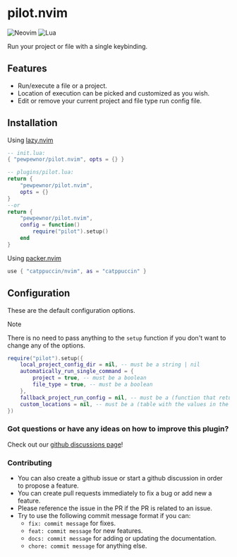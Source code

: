 # pilot.nvim

![Neovim](https://img.shields.io/badge/Neovim-57A143?logo=neovim&logoColor=white&style=for-the-badge)
![Lua](https://img.shields.io/badge/Made%20with%20Lua-blueviolet.svg?style=for-the-badge&logo=lua)

Run your project or file with a single keybinding.

## Features

- Run/execute a file or a project.
- Location of execution can be picked and customized as you wish.
- Edit or remove your current project and file type run config file.

## Installation

Using [lazy.nvim](https://github.com/folke/lazy.nvim)

```lua
-- init.lua:
{ "pewpewnor/pilot.nvim", opts = {} }

-- plugins/pilot.lua:
return {
    "pewpewnor/pilot.nvim",
    opts = {}
}
--or
return {
    "pewpewnor/pilot.nvim",
    config = function()
        require("pilot").setup()
    end
}
```

Using [packer.nvim](https://github.com/wbthomason/packer.nvim)

```lua
use { "catppuccin/nvim", as = "catppuccin" }
```

## Configuration

These are the default configuration options.
> [!NOTE]
> There is no need to pass anything to the `setup` function if you don't want to change any of the options.

```lua
require("pilot").setup({
    local_project_config_dir = nil, -- must be a string | nil
    automatically_run_single_command = {
        project = true, -- must be a boolean
        file_type = true, -- must be a boolean
    },
    fallback_project_run_config = nil, -- must be a (function that returns a string) | nil
    custom_locations = nil, -- must be a (table with the values in the key/value pair being strings) | nil
})
```
### Got questions or have any ideas on how to improve this plugin?

Check out our [github discussions page](https://github.com/pewpewnor/pilot.nvim/discussions)!

### Contributing

- You can also create a github issue or start a github discussion in order to propose a feature.
- You can create pull requests immediately to fix a bug or add new a feature.
- Please reference the issue in the PR if the PR is related to an issue.
- Try to use the following commit message format if you can:
  - `fix: commit message` for fixes.
  - `feat: commit message` for new features.
  - `docs: commit message` for adding or updating the documentation.
  - `chore: commit message` for anything else.
